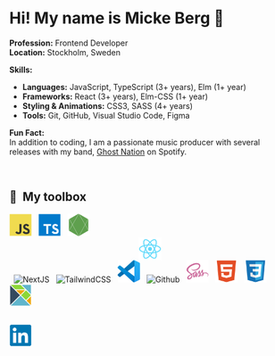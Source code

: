 # Hi! My name is Micke Berg 👾
  
**Profession:** Frontend Developer  
**Location:** Stockholm, Sweden  

**Skills:**
- **Languages:** JavaScript, TypeScript (3+ years), Elm (1+ year)
- **Frameworks:** React (3+ years), Elm-CSS (1+ year)
- **Styling & Animations:** CSS3, SASS (4+ years)
- **Tools:** Git, GitHub, Visual Studio Code, Figma

**Fun Fact:**  
In addition to coding, I am a passionate music producer with several releases with my band, [Ghost Nation](https://open.spotify.com/artist/6Do08w6oBPO6wcOCwLT0gD?si=PaRKJSqNSOapcoTL1QaJbw) on Spotify.

 &nbsp; 
 &nbsp;
 
## 🧰 &nbsp;My toolbox
<img src="https://raw.githubusercontent.com/devicons/devicon/1119b9f84c0290e0f0b38982099a2bd027a48bf1/icons/javascript/javascript-original.svg" alt="JavaScript" title="JavaScript" width="40" height="40"/> &nbsp;
<img src="https://raw.githubusercontent.com/devicons/devicon/1119b9f84c0290e0f0b38982099a2bd027a48bf1/icons/typescript/typescript-original.svg" alt="TypeScript" title="TypeScript" width="40" height="40"/> &nbsp;
<img src="https://raw.githubusercontent.com/devicons/devicon/1119b9f84c0290e0f0b38982099a2bd027a48bf1/icons/nodejs/nodejs-plain.svg" alt="NodeJS" title="NodeJS" width="40" height="40"/> &nbsp; 
<img src="https://raw.githubusercontent.com/devicons/devicon/1119b9f84c0290e0f0b38982099a2bd027a48bf1/icons/react/react-original.svg" alt="ReactJS" title="ReactJS" width="40" height="40" style="margin:0 auto; display:block;"/> &nbsp;
<img src="https://github.com/CyrisXD/CyrisXD/raw/master/assets/NextJS.png" alt="NextJS" title="NextJS" width="40" height="40"/> &nbsp; 
<img src="https://github.com/CyrisXD/CyrisXD/raw/master/assets/TailwindCSS.png" alt="TailwindCSS" title="TailwindCSS" width="40" height="40"/> &nbsp;
<img src="https://raw.githubusercontent.com/devicons/devicon/1119b9f84c0290e0f0b38982099a2bd027a48bf1/icons/vscode/vscode-original.svg" alt="VSCode" title="VSCode" width="40" height="40"/> &nbsp;
<img src="https://github.com/CyrisXD/CyrisXD/raw/master/assets/Github.png" alt="Github" title="Github" width="40" height="40"/> &nbsp;
<img src="https://raw.githubusercontent.com/devicons/devicon/1119b9f84c0290e0f0b38982099a2bd027a48bf1/icons/sass/sass-original.svg" alt="SASS" title="SASS" width="40" height="40"/> &nbsp;
<img src="https://raw.githubusercontent.com/devicons/devicon/1119b9f84c0290e0f0b38982099a2bd027a48bf1/icons/html5/html5-plain.svg" alt="HTML5" title="HTML5" width="40" height="40"/> &nbsp;
<img src="https://raw.githubusercontent.com/devicons/devicon/1119b9f84c0290e0f0b38982099a2bd027a48bf1/icons/css3/css3-original.svg" alt="CSS3" title="CSS3" width="40" height="40"/> &nbsp;
<img src="https://raw.githubusercontent.com/devicons/devicon/1119b9f84c0290e0f0b38982099a2bd027a48bf1/icons/elm/elm-original.svg" alt="ELM" title="ELM" width="40" height="40"/> &nbsp;

## 
<a href="https://www.linkedin.com/in/mickeberg/"><img src="https://raw.githubusercontent.com/devicons/devicon/1119b9f84c0290e0f0b38982099a2bd027a48bf1/icons/linkedin/linkedin-original.svg" alt="Linkedin" width="40" height="40"/></a>

 
